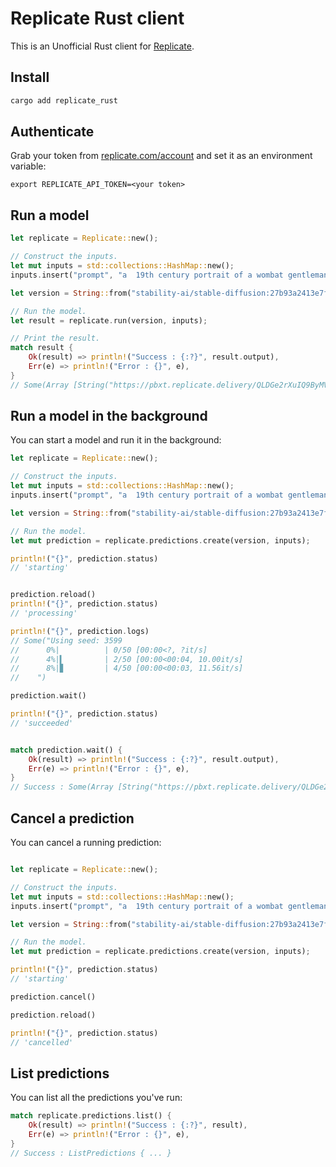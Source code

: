 # Replicate Rust client

This is an Unofficial Rust client for [Replicate](https://replicate.com).

## Install

```sh
cargo add replicate_rust
```

## Authenticate

Grab your token from [replicate.com/account](https://replicate.com/account) and set it as an environment variable:

```
export REPLICATE_API_TOKEN=<your token>
```

## Run a model

```rust
let replicate = Replicate::new();

// Construct the inputs.
let mut inputs = std::collections::HashMap::new();
inputs.insert("prompt", "a  19th century portrait of a wombat gentleman");

let version = String::from("stability-ai/stable-diffusion:27b93a2413e7f36cd83da926f3656280b2931564ff050bf9575f1fdf9bcd7478");

// Run the model.
let result = replicate.run(version, inputs);

// Print the result.
match result {
    Ok(result) => println!("Success : {:?}", result.output),
    Err(e) => println!("Error : {}", e),
}
// Some(Array [String("https://pbxt.replicate.delivery/QLDGe2rXuIQ9ByMViQEXrYCkKfDi9I3YWAzPwWsDZWMXeN7iA/out-0.png")])
```


## Run a model in the background

You can start a model and run it in the background:

```rust
let replicate = Replicate::new();

// Construct the inputs.
let mut inputs = std::collections::HashMap::new();
inputs.insert("prompt", "a  19th century portrait of a wombat gentleman");

let version = String::from("stability-ai/stable-diffusion:27b93a2413e7f36cd83da926f3656280b2931564ff050bf9575f1fdf9bcd7478");

// Run the model.
let mut prediction = replicate.predictions.create(version, inputs);

println!("{}", prediction.status)
// 'starting'


prediction.reload()
println!("{}", prediction.status)
// 'processing'

println!("{}", prediction.logs)
// Some("Using seed: 3599
//      0%|          | 0/50 [00:00<?, ?it/s]
//      4%|▍         | 2/50 [00:00<00:04, 10.00it/s]
//      8%|▊         | 4/50 [00:00<00:03, 11.56it/s]
//    ")

prediction.wait()

println!("{}", prediction.status)
// 'succeeded'


match prediction.wait() {
    Ok(result) => println!("Success : {:?}", result.output),
    Err(e) => println!("Error : {}", e),
}
// Success : Some(Array [String("https://pbxt.replicate.delivery/QLDGe2rXuIQ9ByMViQEXrYCkKfDi9I3YWAzPwWsDZWMXeN7iA/out-0.png")])
```


## Cancel a prediction

You can cancel a running prediction:

```rust

let replicate = Replicate::new();

// Construct the inputs.
let mut inputs = std::collections::HashMap::new();
inputs.insert("prompt", "a  19th century portrait of a wombat gentleman");

let version = String::from("stability-ai/stable-diffusion:27b93a2413e7f36cd83da926f3656280b2931564ff050bf9575f1fdf9bcd7478");

// Run the model.
let mut prediction = replicate.predictions.create(version, inputs);

println!("{}", prediction.status)
// 'starting'

prediction.cancel()

prediction.reload()

println!("{}", prediction.status)
// 'cancelled'
```

## List predictions

You can list all the predictions you've run:

```rust
match replicate.predictions.list() {
    Ok(result) => println!("Success : {:?}", result),
    Err(e) => println!("Error : {}", e),
}
// Success : ListPredictions { ... }
```